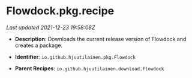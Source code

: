 # Flowdock.pkg.recipe

_Last updated 2021-12-23 19:58:08Z_

- **Description**: Downloads the current release version of Flowdock and creates a package.

- **Identifier**: `io.github.hjuutilainen.pkg.Flowdock`

- **Parent Recipes**: `io.github.hjuutilainen.download.Flowdock`